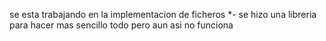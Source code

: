 se esta trabajando en la implementacion de ficheros
*- se hizo una libreria para hacer mas sencillo todo pero aun asi no funciona
